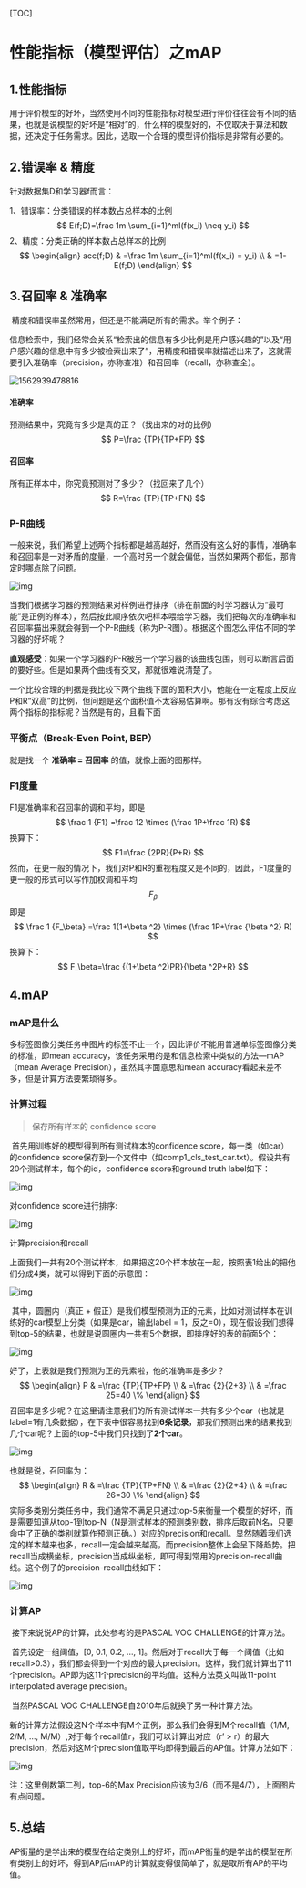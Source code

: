 [TOC]

# 性能指标（模型评估）之mAP

## 1.性能指标

​		用于评价模型的好坏，当然使用不同的性能指标对模型进行评价往往会有不同的结果，也就是说模型的好坏是“相对”的，什么样的模型好的，不仅取决于算法和数据，还决定于任务需求。因此，选取一个合理的模型评价指标是非常有必要的。

## 2.错误率 & 精度
针对数据集D和学习器f而言：

1、错误率：分类错误的样本数占总样本的比例 
$$
E(f;D)=\frac 1m \sum_{i=1}^mI(f(x_i) \neq y_i)
$$
2、精度：分类正确的样本数占总样本的比例
$$
\begin{align}
acc(f;D) & =\frac 1m \sum_{i=1}^mI(f(x_i) = y_i) \\
& =1- E(f;D)
\end{align}
$$

## 3.召回率 & 准确率
​		精度和错误率虽然常用，但还是不能满足所有的需求。举个例子：

​		信息检索中，我们经常会关系“检索出的信息有多少比例是用户感兴趣的”以及“用户感兴趣的信息中有多少被检索出来了”，用精度和错误率就描述出来了，这就需要引入准确率（precision，亦称查准）和召回率（recall，亦称查全）。

![1562939478816](C:\Users\Administrator\AppData\Roaming\Typora\typora-user-images\1562939478816.png)

#### 准确率

预测结果中，究竟有多少是真的正？（找出来的对的比例）
$$
P=\frac {TP}{TP+FP}
$$

#### 召回率

所有正样本中，你究竟预测对了多少？（找回来了几个） 
$$
R=\frac {TP}{TP+FN}
$$

### P-R曲线

​		一般来说，我们希望上述两个指标都是越高越好，然而没有这么好的事情，准确率和召回率是一对矛盾的度量，一个高时另一个就会偏低，当然如果两个都低，那肯定时哪点除了问题。

![img](https://img-blog.csdn.net/20170826114737648?watermark/2/text/aHR0cDovL2Jsb2cuY3Nkbi5uZXQvdTAxNDIwMzQ1Mw==/font/5a6L5L2T/fontsize/400/fill/I0JBQkFCMA==/dissolve/70/gravity/SouthEast)

​		当我们根据学习器的预测结果对样例进行排序（排在前面的时学习器认为“最可能”是正例的样本），然后按此顺序依次吧样本喂给学习器，我们把每次的准确率和召回率描出来就会得到一个P-R曲线（称为P-R图）。根据这个图怎么评估不同的学习器的好坏呢？

​		**直观感受**：如果一个学习器的P-R被另一个学习器的该曲线包围，则可以断言后面的要好些。
​		但是如果两个曲线有交叉，那就很难说清楚了。

​		一个比较合理的判据是我比较下两个曲线下面的面积大小，他能在一定程度上反应P和R“双高”的比例，但问题是这个面积值不太容易估算啊。那有没有综合考虑这两个指标的指标呢？当然是有的，且看下面

### 平衡点（Break-Even Point, BEP）
就是找一个 **准确率 = 召回率** 的值，就像上面的图那样。

### F1度量
F1是准确率和召回率的调和平均，即是
$$
\frac 1 {F1} =\frac 12 \times (\frac 1P+\frac 1R)
$$
换算下：
$$
F1=\frac {2PR}{P+R}
$$
然而，在更一般的情况下，我们对P和R的重视程度又是不同的，因此，F1度量的更一般的形式可以写作加权调和平均
$$
F_\beta
$$
即是
$$
\frac 1 {F_\beta} =\frac 1{1+\beta ^2} \times (\frac 1P+\frac {\beta ^2} R)
$$
换算下：
$$
F_\beta=\frac {(1+\beta ^2)PR}{\beta ^2P+R}
$$

## 4.mAP

### mAP是什么
​		多标签图像分类任务中图片的标签不止一个，因此评价不能用普通单标签图像分类的标准，即mean accuracy，该任务采用的是和信息检索中类似的方法—mAP（mean Average Precision），虽然其字面意思和mean accuracy看起来差不多，但是计算方法要繁琐得多。

### 计算过程

> 保存所有样本的 confidence score

​		首先用训练好的模型得到所有测试样本的confidence score，每一类（如car）的confidence score保存到一个文件中（如comp1_cls_test_car.txt）。假设共有20个测试样本，每个的id，confidence score和ground truth label如下：

![img](https://img-blog.csdn.net/20170826194003211?watermark/2/text/aHR0cDovL2Jsb2cuY3Nkbi5uZXQvdTAxNDIwMzQ1Mw==/font/5a6L5L2T/fontsize/400/fill/I0JBQkFCMA==/dissolve/70/gravity/SouthEast)

对confidence score进行排序:

![img](https://img-blog.csdn.net/20170826194118274?watermark/2/text/aHR0cDovL2Jsb2cuY3Nkbi5uZXQvdTAxNDIwMzQ1Mw==/font/5a6L5L2T/fontsize/400/fill/I0JBQkFCMA==/dissolve/70/gravity/SouthEast)

计算precision和recall

​		上面我们一共有20个测试样本，如果把这20个样本放在一起，按照表1给出的把他们分成4类，就可以得到下面的示意图：

![img](https://img-blog.csdn.net/20170826194344330?watermark/2/text/aHR0cDovL2Jsb2cuY3Nkbi5uZXQvdTAxNDIwMzQ1Mw==/font/5a6L5L2T/fontsize/400/fill/I0JBQkFCMA==/dissolve/70/gravity/SouthEast)

​		其中，圆圈内（真正 + 假正）是我们模型预测为正的元素，比如对测试样本在训练好的car模型上分类（如果是car，输出label = 1，反之=0），现在假设我们想得到top-5的结果，也就是说圆圈内一共有5个数据，即排序好的表的前面5个：

![img](https://img-blog.csdn.net/20170826194456817?watermark/2/text/aHR0cDovL2Jsb2cuY3Nkbi5uZXQvdTAxNDIwMzQ1Mw==/font/5a6L5L2T/fontsize/400/fill/I0JBQkFCMA==/dissolve/70/gravity/SouthEast)

好了，上表就是我们预测为正的元素啦，他的准确率是多少？
$$
\begin{align}
P & =\frac {TP}{TP+FP} \\
& =\frac {2}{2+3} \\
& =\frac 25=40 \%
\end{align}
$$
召回率是多少呢？在这里请注意我们的所有测试样本一共有多少个car（也就是label=1有几条数据），在下表中很容易找到**6条记录**，那我们预测出来的结果找到几个car呢？上面的top-5中我们只找到了**2个car**。 

![img](https://img-blog.csdn.net/20170826194118274?watermark/2/text/aHR0cDovL2Jsb2cuY3Nkbi5uZXQvdTAxNDIwMzQ1Mw==/font/5a6L5L2T/fontsize/400/fill/I0JBQkFCMA==/dissolve/70/gravity/SouthEast)

也就是说，召回率为：
$$
\begin{align}
R & =\frac {TP}{TP+FN} \\
& =\frac {2}{2+4} \\
& =\frac 26=30 \%
\end{align}
$$
​		实际多类别分类任务中，我们通常不满足只通过top-5来衡量一个模型的好坏，而是需要知道从top-1到top-N（N是测试样本的预测类别数，排序后取前N名，只要命中了正确的类别就算作预测正确。）对应的precision和recall。显然随着我们选定的样本越来也多，recall一定会越来越高，而precision整体上会呈下降趋势。把recall当成横坐标，precision当成纵坐标，即可得到常用的precision-recall曲线。这个例子的precision-recall曲线如下：

![img](https://img-blog.csdn.net/20170826194649743?watermark/2/text/aHR0cDovL2Jsb2cuY3Nkbi5uZXQvdTAxNDIwMzQ1Mw==/font/5a6L5L2T/fontsize/400/fill/I0JBQkFCMA==/dissolve/70/gravity/SouthEast)

### 计算AP

​		接下来说说AP的计算，此处参考的是PASCAL VOC CHALLENGE的计算方法。

​		首先设定一组阈值，[0, 0.1, 0.2, …, 1]。然后对于recall大于每一个阈值（比如recall>0.3），我们都会得到一个对应的最大precision。这样，我们就计算出了11个precision。AP即为这11个precision的平均值。这种方法英文叫做11-point interpolated average precision。

​		当然PASCAL VOC CHALLENGE自2010年后就换了另一种计算方法。

​		新的计算方法假设这N个样本中有M个正例，那么我们会得到M个recall值（1/M, 2/M, …, M/M）,对于每个recall值r，我们可以计算出对应（r’ > r）的最大precision，然后对这M个precision值取平均即得到最后的AP值。计算方法如下： 

![img](https://img-blog.csdn.net/20170826194741866?watermark/2/text/aHR0cDovL2Jsb2cuY3Nkbi5uZXQvdTAxNDIwMzQ1Mw==/font/5a6L5L2T/fontsize/400/fill/I0JBQkFCMA==/dissolve/70/gravity/SouthEast)

注：这里倒数第二列，top-6的Max Precision应该为3/6（而不是4/7），上面图片有点问题。

## 5.总结

​		AP衡量的是学出来的模型在给定类别上的好坏，而mAP衡量的是学出的模型在所有类别上的好坏，得到AP后mAP的计算就变得很简单了，就是取所有AP的平均值。